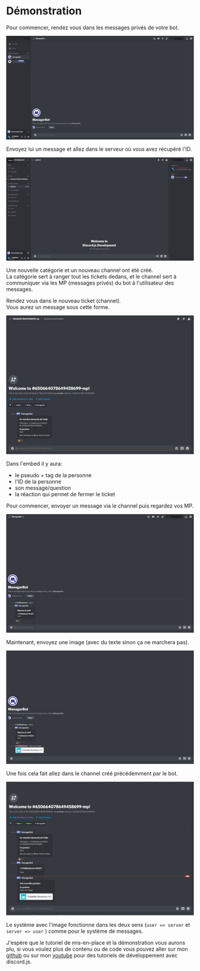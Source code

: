 # Démonstration

Pour commencer, rendez vous dans les messages privés de votre bot.

![](.gitbook/assets/image15.png)

Envoyez lui un message et allez dans le serveur où vous avez récupéré l'ID.

![](.gitbook/assets/image16.png)

Une nouvelle catégorie et un nouveau channel ont été créé.  
La catégorie sert à ranger tout les tickets dedans, et le channel sert à communiquer via les MP \(messages privés\) du bot à l'utilisateur des messages.  
  
Rendez vous dans le nouveau ticket \(channel\).  
Vous aurez un message sous cette forme.

![](.gitbook/assets/image17.png)

Dans l'embed il y aura:  
- le pseudo + tag de la personne  
- l'ID de la personne  
- son message/question  
- la réaction qui permet de fermer le ticket

Pour commencer, envoyer un message via le channel puis regardez vos MP.

![](.gitbook/assets/image18.png)

Maintenant, envoyez une image \(avec du texte sinon ça ne marchera pas\).

![](.gitbook/assets/image20.png)

Une fois cela fait allez dans le channel créé précédemment par le bot.

![](.gitbook/assets/image21.png)

Le système avec l'image fonctionne dans les deux sens \(`user => server` et `server => user` \) comme pour le système de messages.







J'espère que le tutoriel de mis-en-place et la démonstration vous aurons plu, si vous voulez plus de contenu ou de code vous pouvez aller sur mon [github](https://github.com/ValRedstone) ou sur mon [youtube](https://www.youtube.com/channel/UCNgom5zkGRUZpNF8Ay14oGg) pour des tutoriels de développement avec discord.js.

